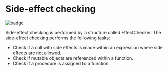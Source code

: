 # Side-effect checking

[![badge](https://img.shields.io/endpoint.svg?url=https%3A%2F%2Fgezf7g7pd5.execute-api.ap-northeast-1.amazonaws.com%2Fdefault%2Fsource_up_to_date%3Fowner%3Derg-lang%26repos%3Derg%26ref%3Dmain%26path%3Ddoc/EN/compiler/phases/06_effect_check.md%26commit_hash%3D19bab4ae63af9415da20ebd7499c668144da5ea6)](https://gezf7g7pd5.execute-api.ap-northeast-1.amazonaws.com/default/source_up_to_date?owner=erg-lang&repos=erg&ref=main&path=doc/EN/compiler/phases/06_effect_check.md&commit_hash=19bab4ae63af9415da20ebd7499c668144da5ea6)

Side-effect checking is performed by a structure called EffectChecker.
The side-effect checking performs the following tasks:

* Check if a call with side effects is made within an expression where side effects are not allowed.
* Check if mutable objects are referenced within a function.
* Check if a procedure is assigned to a function.

